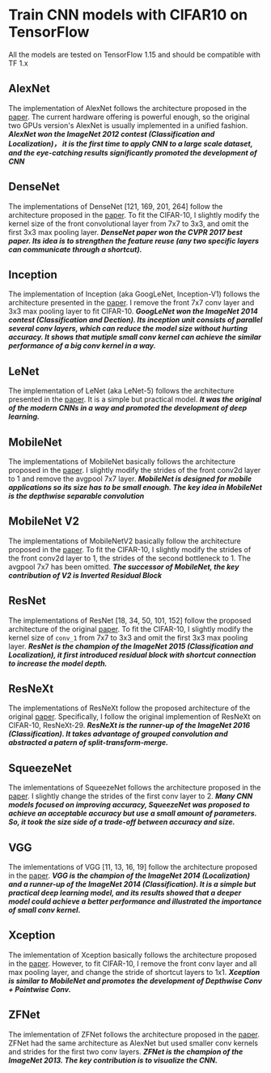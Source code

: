 # Train CNN models with CIFAR10 on TensorFlow #

All the models are tested on TensorFlow 1.15 and should be compatible with TF 1.x

## AlexNet ##

The implementation of AlexNet follows the architecture proposed in the [paper](https://proceedings.neurips.cc/paper/2012/file/c399862d3b9d6b76c8436e924a68c45b-Paper.pdf). The current hardware offering is powerful enough, so the original two GPUs version's AlexNet is usually implemented in a unified fashion. ***AlexNet won the ImageNet 2012 contest (Classification and Localization)， it is the first time to apply CNN to a large scale dataset, and the eye-catching results significantly promoted the development of CNN***

## DenseNet ##

The implementations of DenseNet [121, 169, 201, 264] follow the architecture proposed in the [paper](https://arxiv.org/pdf/1608.06993.pdf). To fit the CIFAR-10, I slightly modify the kernel size of the front convolutional layer from 7x7 to 3x3, and omit the first 3x3 max pooling layer. ***DenseNet paper won the CVPR 2017 best paper. Its idea is to strengthen the feature reuse (any two specific layers can communicate through a shortcut).***

## Inception ## 

The implementation of Inception (aka GoogLeNet, Inception-V1) follows the architecture presented in the [paper](https://static.googleusercontent.com/media/research.google.com/en//pubs/archive/43022.pdf). I remove the front 7x7 conv layer and 3x3 max pooling layer to fit CIFAR-10. ***GoogLeNet won the ImageNet 2014 contest (Classification and Dection). Its inception unit consists of parallel several conv layers, which can reduce the model size without hurting accuracy. It shows that mutiple small conv kernel can achieve the similar performance of a big conv kernel in a way.***

## LeNet ## 

The implementation of LeNet (aka LeNet-5) follows the architecture presented in the [paper](http://yann.lecun.com/exdb/publis/pdf/lecun-98.pdf). It is a simple but practical model. ***It was the original of the modern CNNs in a way and promoted the development of deep learning.***

## MobileNet ##

The implementations of MobileNet basically follows the architecture proposed in the [paper](https://arxiv.org/pdf/1704.04861.pdf). I slightly modify the strides of the front conv2d layer to 1 and remove the avgpool 7x7 layer. ***MobileNet is designed for mobile applications so its size has to be small enough. The key idea in MobileNet is the depthwise separable convolution***

## MobileNet V2 ##

The implementations of MobileNetV2 basically follow the architecture proposed in the [paper](https://arxiv.org/pdf/1801.04381.pdf). To fit the CIFAR-10, I slightly modify the strides of the front conv2d layer to 1, the strides of the second bottleneck to 1. The avgpool 7x7 has been omitted. ***The successor of MobileNet, the key contribution of V2 is Inverted Residual Block***

## ResNet ##

The implementations of ResNet [18, 34, 50, 101, 152] follow the proposed architecture of the original [paper](https://arxiv.org/abs/1512.03385). To fit the CIFAR-10, I slightly modify the kernel size of `conv_1` from 7x7 to 3x3 and omit the first 3x3 max pooling layer. ***ResNet is the champion of the ImageNet 2015 (Classification and Localization), it first introduced residual block with shortcut connection to increase the model depth.***

## ResNeXt ##

The implementations of ResNeXt follow the proposed architecture of the original [paper](https://arxiv.org/pdf/1611.05431.pdf). Specifically, I follow the original implemention of ResNeXt on CIFAR-10, ResNeXt-29. ***ResNeXt is the runner-up of the ImageNet 2016 (Classification). It takes advantage of grouped convolution and abstracted a patern of split-transform-merge.***

## SqueezeNet ##

The imlementations of SqueezeNet follows the architecture proposed in the [paper](https://arxiv.org/pdf/1602.07360.pdf). I slightly change the strides of the first conv layer to 2. ***Many CNN models focused on improving accuracy, SqueezeNet was proposed to achieve an acceptable accuracy but use a small amount of parameters. So, it took the size side of a trade-off between accuracy and size.***

## VGG ##

The imlementations of VGG [11, 13, 16, 19] follow the architecture proposed in the [paper](https://arxiv.org/pdf/1409.1556.pdf). ***VGG is the champion of the ImageNet 2014 (Localization) and a runner-up of the ImageNet 2014 (Classification). It is a simple but practical deep learning model, and its results showed that a deeper model could achieve a better performance and illustrated the importance of small conv kernel.***

## Xception ##

The imlementation of Xception basically follows the architecture proposed in the [paper](https://arxiv.org/pdf/1610.02357.pdf). However, to fit CIFAR-10, I remove the front conv layer and all max pooling layer, and change the stride of shortcut layers to 1x1. ***Xception is similar to MobileNet and promotes the development of Depthwise Conv + Pointwise Conv.***

## ZFNet ##

The imlementation of ZFNet follows the architecture proposed in the [paper](https://arxiv.org/pdf/1311.2901.pdf). ZFNet had the same architecture as AlexNet but used smaller conv kernels and strides for the first two conv layers. ***ZFNet is the champion of the ImageNet 2013. The key contribution is to visualize the CNN.*** 